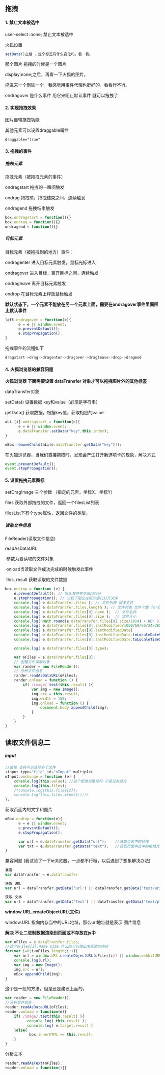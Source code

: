 ## 拖拽

#### 1. 禁止文本被选中

user-select :none; 禁止文本被选中

火狐设置

```js
setDate()之后 ，这个标签有什么变化吗，看一看。
```

那个图片 拖拽的时候是一个图片

display:none;之后，再看一下火狐的图片。

拖进来一个删除一个，我感觉用事件代理也挺好的，看看行不行。

ondragover 是什么事件  用它来阻止默认事件 就可以拖拽了

#### 2. 实现拖拽效果

图片自带拖拽功能

其他元素可以设置draggable属性

```css
draggable="true"
```

#### 3. 拖拽的事件

##### 拖拽元素

拖拽元素（被拖拽元素的事件）

ondragstart   拖拽的一瞬间触发

ondrag   拖拽前，拖拽结束之间，连续触发

ondragend   拖拽结束触发

```js
box.ondragstart = function(){}
box.ondrag = function(){}
ondragend = function(){}
```

##### 目标元素

目标元素（被拖拽到的地方）事件：

ondragenter   进入目标元素触发，鼠标光标进入

ondragover  进入目标，离开目标之间，连续触发

ondragleave 离开目标元素触发

ondrop    在目标元素上释放鼠标触发

**默认状态下，一个元素不能放在另一个元素上面，需要在ondragover事件里面阻止默认事件**

```js
left.ondragover = function(e){
      e = e || window.event;
      e.preventDefault();
      e.stopPropagation();
}
```

拖拽事件的流程如下

```js
dragstart->drag->dragenter->dragover->dragleave->drop->dragend
```

#### 4. 火狐浏览器的兼容问题

**火狐浏览器 下面需要设置 dataTransfer 对象才可以拖拽图片外的其他标签**

dataTransfer对象

setData()   设置数据 key和value（必须是字符串）

getData()    获取数据，根据key值，获取相应的value

```js
aLi.[i].ondragstart = function(e){
      e = e || window.event;
      e.dataTransfer.setData("key",this.index);
}
```

```js
oBox.removeChild(aLi[e.dataTransfer.getData("key")]);
```

在火狐浏览器，当我们直接拖拽时，发现会产生打开新选项卡的现象，解决方式

```js
event.preventDefault();
event.stopPropagation();
```

#### 5. 设置拖拽元素图标

setDragImage   三个参数 （指定的元素，坐标X，坐标Y）

files   获取外部拖拽的文件，返回一个filesList列表

filesList下有个type属性，返回文件的类型。

##### 读取文件信息

FileReader(读取文件信息) 

readAsDataURL

​    参数为要读取的文件对象

​    onload当读取文件成功完成的时候触发此事件

​    this. result 获取读取的文件数据

```js
box.ondrop = function (e) {
    e.preventDefault(); // 阻止文件在本窗口打开
    e.stopPropagation(); // 火狐下阻止在新的窗口打开文件
    console.log( e.dataTransfer.files ); // 文件列表 很多文件
    console.log( e.dataTransfer.files.length ); // 文件列表 文件个数 for获取多个
    console.log( e.dataTransfer.files[0].name );  // 文件名称
    console.log( e.dataTransfer.files[0].size );  // 文件大小
    console.log( Math.round(e.dataTransfer.files[0].size/1024) +'KB' );  // 文件大小
    console.log( e.dataTransfer.files[0].lastModified/1000/60/60/24/365 );  // 文件修改 毫秒时间
    console.log( e.dataTransfer.files[0].lastModifiedDate)
    console.log( e.dataTransfer.files[0].lastModifiedDate.toLocaleDateString());
    console.log( e.dataTransfer.files[0].lastModifiedDate.toLocaleTimeString() );

    console.log( e.dataTransfer.files[0].type);

    var oFiles = e.dataTransfer.files[0];
    // 创建文件读取对象
    var rander = new FileReader();
    // 分析文件信息
    rander.readAsDataURL(oFiles);
    rander.onload = function () {
        if( /image/.test(this.result) ){
            var img = new Image();
            img.src = this.result;
            img.width = 150;
            img.onload = function () {
                document.body.appendChild(img);
            }
        }     
    }
}
```

## 读取文件信息二

##### input

```js
//属性 支持可以选择多个文件
<input type="file" id="oInput" multiple>
oInput.onchange = function (e) {
    console.log(this.value); //这个是绝对路径吗 不是没有意义
    console.log(this.files);
    /*console.log(this.files[2]);
    console.log(this.files.item(2));*/
};
```

获取页面内的文字和图片

```js
oBox.ondrop = function(e){
      e = e || window.event;
      e.preventDefault(); 
      e.stopPropagation();

      var url = e.dataTransfer.getData("url");    //获取页面中的链接
      var txt = e.dataTransfer.getData("text");   //获取页面中选中的拖拽文字
}
```

兼容问题   (我试验了一下ie浏览器，一点都不行哦，以后遇到了想象解决办法)

```js
兼容
var dataTransfer = e.dataTransfer

获取 URL
var url = dataTransfer.getData('url') || dataTransfer.getData('text/uri-list')

获取 文本
var url = dataTransfer.getData('Text') || dataTransfer.getData('text/plain')
```

**window.URL.createObjectURL(文件)**

window.URL 指向内存当中的URL地址，那么url地址就是表示 图片信息

**解决 不让二进制数据渲染到页面或不存放在js中**

```js
var oFiles = e.dataTransfer.files;
//这个oFiles[i].name size 什么的可以弹出来其他的内容
for(var i=0;i<oFiles.length;i++){
    var url = window.URL.createObjectURL(oFiles[i]) || window.webkitURL.createObjectURL(oFiles[i]) || null;
    console.log(url);
    var img = new Image();
    img.src = url;
    oBox.appendChild(img);
}
```

这个是一般的方法，但是还是建议上面的，

```js
var reader = new FileReader();
//分析文件信息
reader.readAsDataURL(oFiles);
reader.onload = function(e){
    if( /image/.test(this.result) ){
          console.log( this.result );
          console.log( e.target.result )
    }else{
           box.innerHTML += this.result;
    }
}
```

分析文本

```js
reader.readAsText(oFiles);
reader.onload = function(){}
```
